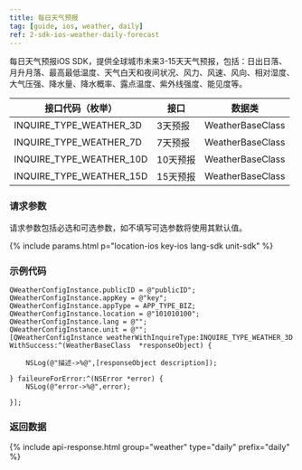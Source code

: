 ```yaml
---
title: 每日天气预报
tag: [guide, ios, weather, daily]
ref: 2-sdk-ios-weather-daily-forecast
---
```


每日天气预报iOS SDK，提供全球城市未来3-15天天气预报，包括：日出日落、月升月落、最高最低温度、天气白天和夜间状况、风力、风速、风向、相对湿度、大气压强、降水量、降水概率、露点温度、紫外线强度、能见度等。

| 接口代码（枚举）          | 接口          | 数据类           |
| ------------------------- | ------------- | ---------------- |
| INQUIRE_TYPE_WEATHER_3D   | 3天预报       | WeatherBaseClass |
| INQUIRE_TYPE_WEATHER_7D   | 7天预报       | WeatherBaseClass |
| INQUIRE_TYPE_WEATHER_10D  | 10天预报      | WeatherBaseClass |
| INQUIRE_TYPE_WEATHER_15D  | 15天预报      | WeatherBaseClass |

### 请求参数

请求参数包括必选和可选参数，如不填写可选参数将使用其默认值。

{% include params.html p="location-ios key-ios lang-sdk unit-sdk" %}

### 示例代码

```objc
QWeatherConfigInstance.publicID = @"publicID";
QWeatherConfigInstance.appKey = @"key";
QWeatherConfigInstance.appType = APP_TYPE_BIZ;
QWeatherConfigInstance.location = @"101010100";
QWeatherConfigInstance.lang = @"";
QWeatherConfigInstance.unit = @"";
[QWeatherConfigInstance weatherWithInquireType:INQUIRE_TYPE_WEATHER_3D WithSuccess:^(WeatherBaseClass  *responseObject) {
        
    NSLog(@"描述->%@",[responseObject description]);
        
} faileureForError:^(NSError *error) {
    NSLog(@"error->%@",error);
        
}]; 
```

### 返回数据

{% include api-response.html group="weather" type="daily" prefix="daily" %}

